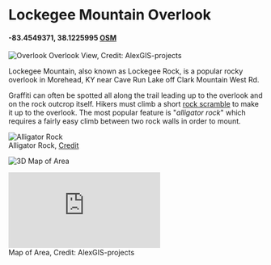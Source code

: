 # Lockegee Mountain Overlook
#### -83.4549371, 38.1225995 [OSM](https://www.openstreetmap.org/search?query=lockegee%20rock#map=19/38.12286/-83.44769)
![Overlook](https://alexgis-projects.github.io/lockegee/images/photo_3.jpg)
Overlook View, Credit: AlexGIS-projects

Lockegee Mountain, also known as Lockegee Rock, is a popular rocky overlook in Morehead, KY near Cave Run Lake off Clark Mountain West Rd.

Graffiti can often be spotted all along the trail leading up to the overlook and on the rock outcrop itself. Hikers must climb a short [rock scramble](https://goo.gl/maps/fxELp1mxfqj6Gp1a6) to make it up to the overlook. The most popular feature is "*alligator rock*" which requires a fairly easy climb between two rock walls in order to mount.

![Alligator Rock](https://images.fineartamerica.com/images/artworkimages/mediumlarge/1/alligator-rock-michael-scott.jpg)    
Alligator Rock, [Credit](https://fineartamerica.com/featured/alligator-rock-michael-scott.html)

![3D Map of Area](3D/)

![basemap](https://alexgis-projects.github.io/lockegee/basemap/Lockegee.pdf)    
Map of Area, Credit: AlexGIS-projects